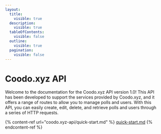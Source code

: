 ```yaml
---
layout:
  title:
    visible: true
  description:
    visible: true
  tableOfContents:
    visible: false
  outline:
    visible: true
  pagination:
    visible: false
---
```


# Coodo.xyz API

Welcome to the documentation for the Coodo.xyz API version 1.0! This API has been developed to support the services provided by Coodo.xyz, and it offers a range of routes to allow you to manage polls and users. With this API, you can easily create, edit, delete, and retrieve polls and users through a series of HTTP requests.



{% content-ref url="coodo.xyz-api/quick-start.md" %}
[quick-start.md](coodo.xyz-api/quick-start.md)
{% endcontent-ref %}
